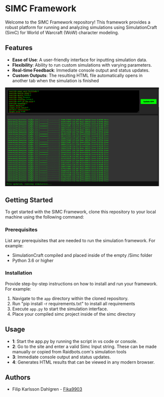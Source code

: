 # SIMC Framework

Welcome to the SIMC Framework repository! This framework provides a robust platform for running and analyzing simulations using SimulationCraft (SimC) for World of Warcraft (WoW) character modeling.

## Features

- **Ease of Use**: A user-friendly interface for inputting simulation data.
- **Flexibility**: Ability to run custom simulations with varying parameters.
- **Real-time Feedback**: Immediate console output and status updates.
- **Custom Outputs**: The resulting HTML file automatically opens in another tab when the simulation is finished

![Alt text for your image](app/images/Screenshot.png)

## Getting Started

To get started with the SIMC Framework, clone this repository to your local machine using the following command:


### Prerequisites

List any prerequisites that are needed to run the simulation framework. For example:

- SimulationCraft compiled and placed inside of the empty /Simc folder
- Python 3.6 or higher

### Installation

Provide step-by-step instructions on how to install and run your framework. For example:

1. Navigate to the `app` directory within the cloned repository.
2. Run "pip install -r requirements.txt" to install all requirements
3. Execute `app.py` to start the simulation interface.
4. Place your compiled simc project inside of the simc directory

## Usage

- **1**: Start the app.py by running the script in vs code or console.
- **2**: Go to the site and enter a valid Simc Input string. These can be made manually or copied from Raidbots.com's simulation tools
- **3**: Immediate console output and status updates.
- **4**: Generates HTML results that can be viewed in any modern browser.

## Authors

- Filip Karlsson Dahlgren - [Fika9903](https://github.com/Fika9903)
